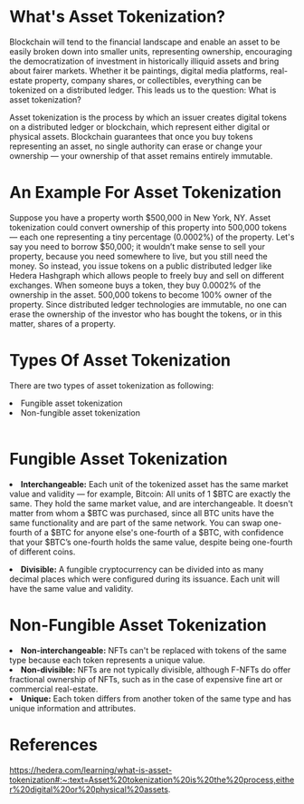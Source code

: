 # What's Asset Tokenization?
Blockchain will tend to the financial landscape and enable an asset to be easily broken down into smaller units, representing ownership, encouraging the democratization of investment in historically illiquid assets and bring about fairer markets. Whether it be paintings, digital media platforms, real-estate property, company shares, or collectibles, everything can be tokenized on a distributed ledger. This leads us to the question: What is asset tokenization?<br/>

Asset tokenization is the process by which an issuer creates digital tokens on a distributed ledger or blockchain, which represent either digital or physical assets. Blockchain guarantees that once you buy tokens representing an asset, no single authority can erase or change your ownership — your ownership of that asset remains entirely immutable.

# An Example For Asset Tokenization
Suppose you have a property worth $500,000 in New York, NY. Asset tokenization could convert ownership of this property into 500,000 tokens — each one representing a tiny percentage (0.0002%) of the property. Let's say you need to borrow $50,000; it wouldn’t make sense to sell your property, because you need somewhere to live, but you still need the money. So instead, you issue tokens on a public distributed ledger like Hedera Hashgraph which allows people to freely buy and sell on different exchanges. When someone buys a token, they buy 0.0002% of the ownership in the asset. 500,000 tokens to become 100% owner of the property. Since distributed ledger technologies are immutable, no one can erase the ownership of the investor who has bought the tokens, or in this matter, shares of a property.

# Types Of Asset Tokenization
There are two types of asset tokenization as following:
<li>Fungible asset tokenization<br/></li>
<li>Non-fungible asset tokenization</li><br/>

# Fungible Asset Tokenization
**<li>Interchangeable:**  Each unit of the tokenized asset has the same market value and validity — for example, Bitcoin: All units of 1 $BTC are exactly the same. They hold the same market value, and are interchangeable. It doesn't matter from whom a $BTC was purchased, since all BTC units have the same functionality and are part of the same network. You can swap one-fourth of a $BTC for anyone else's one-fourth of a $BTC, with confidence that your $BTC’s one-fourth holds the same value, despite being one-fourth of different coins.
</li>

**<li>Divisible:** A fungible cryptocurrency can be divided into as many decimal places which were configured during its issuance. Each unit will have the same value and validity.
</li>

# Non-Fungible Asset Tokenization
**<li>Non-interchangeable:** NFTs can't be replaced with tokens of the same type because each token represents a unique value.</li>
**<li>Non-divisible:** NFTs are not typically divisible, although F-NFTs do offer fractional ownership of NFTs, such as in the case of expensive fine art or commercial real-estate.</li>
**<li>Unique:** Each token differs from another token of the same type and has unique information and attributes.</li>

# References

https://hedera.com/learning/what-is-asset-tokenization#:~:text=Asset%20tokenization%20is%20the%20process,either%20digital%20or%20physical%20assets.
